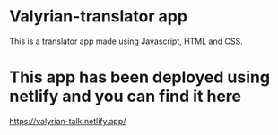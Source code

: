 # Valyrian-translator app
This is a translator app made using Javascript, HTML and CSS.

# This app has been deployed using netlify and you can find it here
https://valyrian-talk.netlify.app/
 
